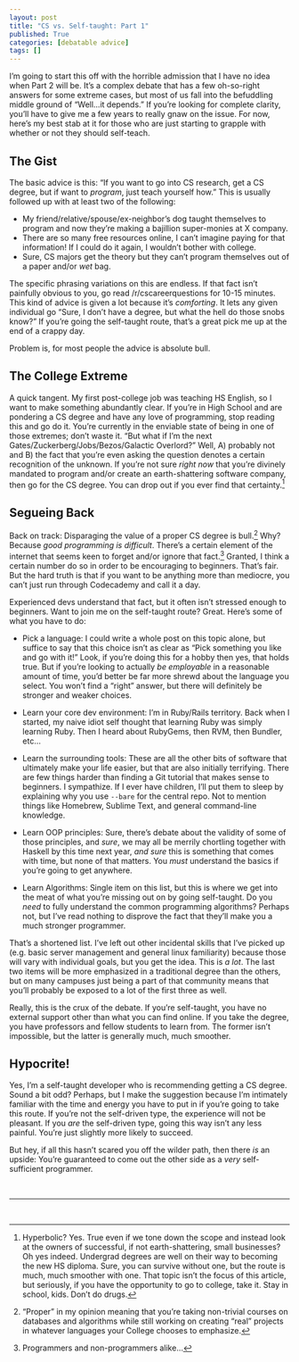 ```yaml
---
layout: post
title: "CS vs. Self-taught: Part 1"
published: True
categories: [debatable advice]
tags: []
---
```


I’m going to start this off with the horrible admission that I have no idea when Part 2 will be. It’s a complex debate that has a few oh-so-right answers for some extreme cases, but most of us fall into the befuddling middle ground of “Well…it depends.” If you’re looking for complete clarity, you’ll have to give me a few years to really gnaw on the issue. For now, here’s my best stab at it for those who are just starting to grapple with whether or not they should self-teach.

## The Gist

The basic advice is this: “If you want to go into CS research, get a CS degree, but if want to *program*, just teach yourself how.” This is usually followed up with at least two of the following:
  
- My friend/relative/spouse/ex-neighbor’s dog taught themselves to program and now they’re making a bajillion super-monies at X company.
- There are so many free resources online, I can’t imagine paying for that information! If I could do it again, I wouldn’t bother with college.
- Sure, CS majors get the theory but they can’t program themselves out of a paper and/or *wet* bag.

The specific phrasing variations on this are endless. If that fact isn’t painfully obvious to you, go read /r/cscareerquestions for 10-15 minutes. This kind of advice is given a lot because it’s *comforting*. It lets any given individual go “Sure, I don’t have a degree, but what the hell do those snobs know?” If you’re going the self-taught route, that’s a great pick me up at the end of a crappy day. 

Problem is, for most people the advice is absolute bull. 

## The College Extreme

A quick tangent. My first post-college job was teaching HS English, so I want to make something abundantly clear. If you’re in High School and are pondering a CS degree and have any love of programming, stop reading this and go do it. You’re currently in the enviable state of being in one of those extremes; don’t waste it. “But what if I’m the next Gates/Zuckerberg/Jobs/Bezos/Galactic Overlord?” Well, A) probably not and B) the fact that you’re even asking the question denotes a certain recognition of the unknown. If you’re not sure *right now* that you’re divinely mandated to program and/or create an earth-shattering software company, then go for the CS degree. You can drop out if you ever find that certainty.[^college]

## Segueing Back

Back on track: Disparaging the value of a proper CS degree is bull.[^bull] Why? Because *good programming is difficult*. There’s a certain element of the internet that seems keen to forget and/or ignore that fact.[^fact] Granted, I think a certain number do so in order to be encouraging to beginners. That’s fair. But the hard truth is that if you want to be anything more than mediocre, you can’t just run through Codecademy and call it a day. 

Experienced devs understand that fact, but it often isn’t stressed enough to beginners. Want to join me on the self-taught route? Great. Here’s some of what you have to do:

- Pick a language: I could write a whole post on this topic alone, but suffice to say that this choice isn’t as clear as “Pick something you like and go with it!” Look, if you’re doing this for a hobby then yes, that holds true. But if you’re looking to actually *be employable* in a reasonable amount of time, you’d better be far more shrewd about the language you select. You won’t find a “right” answer, but there will definitely be stronger and weaker choices.

- Learn your core dev environment: I’m in Ruby/Rails territory. Back when I started, my naive idiot self thought that learning Ruby was simply learning Ruby. Then I heard about RubyGems, then RVM, then Bundler, etc…

- Learn the surrounding tools: These are all the other bits of software that ultimately make your life easier, but that are also initially terrifying. There are few things harder than finding a Git tutorial that makes sense to beginners. I sympathize. If I ever have children, I’ll put them to sleep by explaining why you use ```--bare``` for the central repo. Not to mention things like Homebrew, Sublime Text, and general command-line knowledge. 

- Learn OOP principles: Sure, there’s debate about the validity of some of those principles, and *sure*, we may all be merrily chortling together with Haskell by this time next year, *and sure* this is something that comes with time, but none of that matters. You *must* understand the basics if you’re going to get anywhere.

- Learn Algorithms: Single item on this list, but this is where we get into the meat of what you’re missing out on by going self-taught. Do you *need* to fully understand the common programming algorithms? Perhaps not, but I’ve read nothing to disprove the fact that they’ll make you a much stronger programmer.

That’s a shortened list. I’ve left out other incidental skills that I’ve picked up (e.g. basic server management and general linux familiarity) because those will vary with individual goals, but you get the idea. This is *a lot*. The last two items will be more emphasized in a traditional degree than the others, but on many campuses just being a part of that community means that you’ll probably be exposed to a lot of the first three as well.  

Really, this is the crux of the debate. If you’re self-taught, you have no external support other than what you can find online. If you take the degree, you have professors and fellow students to learn from. The former isn’t impossible, but the latter is generally much, much smoother. 

## Hypocrite!

Yes, I’m a self-taught developer who is recommending getting a CS degree. Sound a bit odd? Perhaps, but I make the suggestion because I’m intimately familiar with the time and energy you have to put in if you’re going to take this route. If you’re not the self-driven type, the experience will not be pleasant. If you *are* the self-driven type, going this way isn’t any less painful. You’re just slightly more likely to succeed. 

But hey, if all this hasn’t scared you off the wilder path, then there *is* an upside: You’re guaranteed to come out the other side as a *very* self-sufficient programmer. 

<br>

---

<br>

[^college]: Hyperbolic? Yes. True even if we tone down the scope and instead look at the owners of successful, if not earth-shattering, small businesses? Oh yes indeed. Undergrad degrees are well on their way to becoming the new HS diploma. Sure, you can survive without one, but the route is much, much smoother with one. That topic isn’t the focus of this article, but seriously, if you have the opportunity to go to college, take it. Stay in school, kids. Don’t do drugs.

[^bull]: “Proper” in my opinion meaning that you’re taking non-trivial courses on databases and algorithms while still working on creating “real” projects in whatever languages your College chooses to emphasize.

[^fact]: Programmers and non-programmers alike…